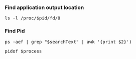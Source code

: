 
### Find application output location
<pre>ls -l /proc/$pid/fd/0</pre>

### Find Pid
<pre>ps -aef | grep "$searchText" | awk '{print $2}')</pre>
<pre>pidof $process</pid>
